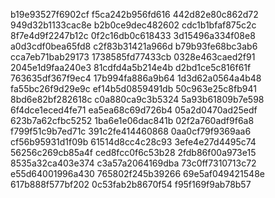 b19e93527f6902cf
f5ca242b956fd616
442d82e80c862d72
949d32b1133cac8e
b2b0ce9dec482602
cdc1b1bfaf875c2c
8f7e4d9f2247b12c
0f2c16db0c618433
3d15496a334f08e8
a0d3cdf0bea65fd8
c2f83b31421a966d
b79b93fe68bc3ab6
cca7eb71bab29173
1738585fd77433cb
0328e463caed2f91
2045e1d9faa240e3
81cdfd4a5b214e4b
d2bd1ce5c816f61f
763635df367f9ec4
17b994fa886a9b64
1d3d62a0564a4b48
fa55bc26f9d29e9c
ef14b5d0859491db
50c963e25c8fb941
8bd6e82bf282618c
c0a880ca9c3b5324
5a93b61809b7e598
6f4dce1eced4fe71
ea5ea68c69d726b4
05a2d0470ad25edf
623b7a62cfbc5252
1ba6e1e06dac841b
02f2a760adf9f6a8
f799f51c9b7ed71c
391c2fe414460868
0aa0cf79f9369aa6
cf56b95931d1f09b
61514d8cc4c28c93
3efe4e27d4495c74
56256c269cb85a4f
ced8fcc0f6c53b28
2fdb86f00a973e15
8535a32ca403e374
c3a57a2064169dba
73c0ff7310713c72
e55d64001996a430
765802f245b39266
69e5af049421548e
617b888f577bf202
0c53fab2b8670f54
f95f169f9ab78b57
